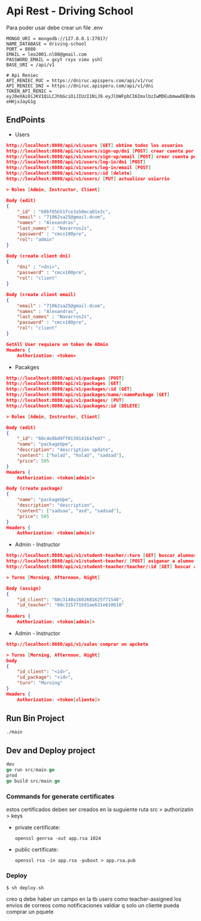 # Api Rest - Driving School


Para poder usar debe crear un file .env
```.env
MONGO_URI = mongodb://127.0.0.1:27017/
NAME_DATABASE = driving-school
PORT = 8080
EMAIL = leo2001.nl08@gmail.com
PASSWORD_EMAIL = gxyt rxyx vimx yshl
BASE_URI = /api/v1

# Api Reniec
API_RENIEC_RUC = https://dniruc.apisperu.com/api/v1/ruc
API_RENIEC_DNI = https://dniruc.apisperu.com/api/v1/dni
TOKEN_API_RENIC = eyJ0eXAiOiJKV1QiLCJhbGciOiJIUzI1NiJ9.eyJlbWFpbCI6ImxlbzIwMDEubmwwOEBnbWFpbC5jb20ifQ.AmjGab5gCfOAPEBsmK75qqUNFDmxsJS-eHHjxJayG1g
```


## EndPoints
- Users
```json
http://localhost:8080/api/v1/users [GET] obtine todos los usuarios
http://localhost:8080/api/v1/users/sign-up/dni [POST] crear cuenta por dni
http://localhost:8080/api/v1/users/sign-up/email [POST] crear cuenta por email
http://localhost:8080/api/v1/users/log-in/dni [POST] 
http://localhost:8080/api/v1/users/log-in/email [POST] 
http://localhost:8080/api/v1/users/:id [delete]
http://localhost:8080/api/v1/users/ [PUT] actualizar usiarrio

> Roles [Admin, Instructor, Client]

Body (edit)
{
    "_id" : "60bf05b51fce3a50eca01e3c",
    "email" : "71062sa25@gmail.dcom",
	"names" : "Alexandras",
	"last_names" : "Navarros2s",
	"password" : "cmcx100pre",
	"rol": "admin"
}

Body (create client dni)
{
    "dni" : "<dni>",
	"password" : "cmcx100pre",
	"rol": "client"
}

Body (create client email)
{
    "email" : "71062sa25@gmail.dcom",
	"names" : "Alexandras",
	"last_names" : "Navarros2s",
	"password" : "cmcx100pre",
	"rol": "client"
}

GetAll User requiere un token de ADmin
Headers {
    Authorization: <token>
```



- Pacakges
```json
http://localhost:8080/api/v1/packages [POST]
http://localhost:8080/api/v1/packages [GET]
http://localhost:8080/api/v1/packages/:id [GET]
http://localhost:8080/api/v1/packages/name/:namePackage [GET]
http://localhost:8080/api/v1/packages/ [PUT]
http://localhost:8080/api/v1/packages/:id [DELETE]

> Roles [Admin, Instructor, Client]

Body (edit)
{
    "_id": "60c4e8bd9ff0139141647e07" ,
    "name": "packageUpe",
    "description": "description update",
    "content": ["holaU", "holaU", "sadsad"],
    "price": 505
}
Headers {
    Authorization: <token[admin]>

Body (create package)
{
    "name": "packageUpe",
    "description": "description",
    "content": ["sadsaa", "asd", "sadsad"],
    "price": 505
}
Headers {
    Authorization: <token[admin]>
```

- Admin - Instructor
```json
http://localhost:8080/api/v1/student-teacher/:turn [GET] buscar alumnos y profesores por turno
http://localhost:8080/api/v1/student-teacher/ [POST] asiganar a alumno a profesor
http://localhost:8080/api/v1/student-teacher/teacher/:id [GET] buscar alumnos de un profesor

> Turns [Morning, Afternoon, Night]

Body (assign)
{
    "id_client": "60c3140a1602681625f71548",
    "id_teacher": "60c315771b91ae631e610610"
}
Headers {
    Authorization: <token[admin]>
```

- Admin - Instructor
```json
http://localhost:8080/api/v1/sales comprar un apckete

> Turns [Morning, Afternoon, Night]
body
{
    "id_client": "<id>",
    "id_package": "<id>",
    "turn": "Morning"
}
Headers {
    Authorization: <token[cliente]>
```
## Run Bin Project

```
./main
```
## Dev and Deploy project 
```go
dev
go run src/main.go
prod
go build src/main.go
```
### Commands for generate certificates
estos certificados deben ser creados en la suguiente ruta src > authorizatin > keys
- private certificate:
    ```shell
    openssl genrsa -out app.rsa 1024
    ```
- public certificate:
    ```shell
    openssl rsa -in app.rsa -pubout > app.rsa.pub
    ```

### Deploy
```shell
$ sh deploy.sh
```

creo q debe haber un campo en la tb users como teacher-assigned
los envios de correos como notificaciones
valdiar q solo un cliente pueda comprar un pquete